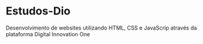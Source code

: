 # Estudos-Dio
Desenvolvimento de websites utilizando HTML, CSS e JavaScrip através da plataforma Digital Innovation One
